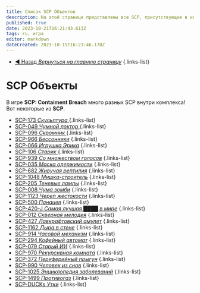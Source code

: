 ```yaml
---
title: Список SCP Объектов
description: На этой странице представлены все SCP, присутствующие в игре на данный момент
published: true
date: 2023-10-21T16:21:43.613Z
tags: ru, игра
editor: markdown
dateCreated: 2023-10-15T16:23:46.178Z
---
```


- [:arrow_backward: Назад *Вернуться на главную страницу*](/ru/home#одиночная-игракооператив)
{.links-list}
# SCP Объекты
В игре **SCP: Contaiment Breach** много разных SCP внутри комплекса! Вот некоторые из **SCP**.

- [SCP-173 *Скульптура* ](/ru/game/scps/173)
{.links-list}
- [SCP-049 *Чумной доктор* ](/ru/game/scps/049)
{.links-list}
- [SCP-096 *Скромник* ](/ru/game/scps/096)
{.links-list}
- [SCP-966 *Бессонники*](/ru/game/scps/966)
{.links-list}
- [SCP-066 *Игрушка Эрика*](/ru/game/scps/066)
{.links-list}
- [SCP-106 *Старик* ](/ru/game/scps/106)
{.links-list}
- [SCP-939 *Со множеством голосов*](/ru/game/scps/939)
{.links-list} 
- [SCP-035 *Маска одержимости*](/ru/game/scps/035)
{.links-list}
- [SCP-682 *Живучая рептилия*](/ru/game/scps/682)
{.links-list}
- [SCP-1048 *Мишка-строитель*](/ru/game/scps/1048)
{.links-list}
- [SCP-205 *Теневые лампы*](/ru/game/scps/205)
{.links-list}
- [SCP-008 *Чума зомби*](/ru/game/scps/008)
{.links-list}
- [SCP-1123 *Череп жестокости*](/ru/game/scps/1123)
{.links-list}
- [SCP-500 *Панацея*](/ru/game/scps/500)
{.links-list} 
- [SCP-420-J *Самая лучшая ████ в мире*](/ru/game/scps/420-j)
{.links-list} 
- [SCP-012 *Скверная мелодия*](/ru/game/scps/012)
{.links-list}
- [SCP-427 *Лавкрафтовский амулет*](/ru/game/scps/427)
{.links-list}
- [SCP-1162 *Дыра в стене*](/ru/game/scps/1162)
{.links-list} 
- [SCP-914 *Часовой механизм*](/ru/game/scps/914)
{.links-list}
- [SCP-294 *Кофейный автомат*](/ru/game/scps/294)
{.links-list}
- [SCP-079 *Старый ИИ*](/ru/game/scps/079)
{.links-list}
- [SCP-970 *Рекурсивная комната*](/ru/game/scps/970)
{.links-list} 
- [SCP-372 *Периферийный прыгун*](/ru/game/scps/372)
{.links-list}
- [SCP-990 *Человек из снов*](/ru/game/scps/990)
{.links-list} 
- [SCP-1025 *Энциклопедия заболеваний*](/ru/game/scps/1025)
{.links-list} 
- [SCP-1499 *Противогаз*](/ru/game/scps/1499)
{.links-list} 
- [SCP-DUCKs *Утки*](/ru/game/scps/ducks)
{.links-list}